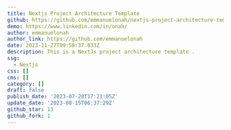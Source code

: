 ```yaml
---
title: Nextjs Project Architecture Template
github: https://github.com/emmanuelonah/nextjs-project-architecture-template
demo: https://www.linkedin.com/in/onah/
author: emmanuelonah
author_link: https://github.com/emmanuelonah
date: 2023-11-27T09:58:37.833Z
description: This is a NextJs project architecture template .
ssg:
  - Nextjs
css: []
cms: []
category: []
draft: false
publish_date: '2023-07-28T17:21:05Z'
update_date: '2023-08-15T06:37:29Z'
github_star: 13
github_fork: 1
---
```

